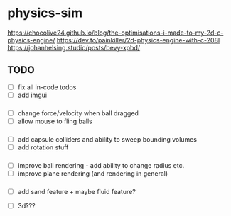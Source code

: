# physics-sim

https://chocolive24.github.io/blog/the-optimisations-i-made-to-my-2d-c-physics-engine/
https://dev.to/painkiller/2d-physics-engine-with-c-208l
https://johanhelsing.studio/posts/bevy-xpbd/

## TODO

- [ ] fix all in-code todos
- [ ] add imgui

###

- [ ] change force/velocity when ball dragged
- [ ] allow mouse to fling balls

###

- [ ] add capsule colliders and ability to sweep bounding volumes
- [ ] add rotation stuff

###

- [ ] improve ball rendering - add ability to change radius etc.
- [ ] improve plane rendering (and rendering in general)

###

- [ ] add sand feature + maybe fluid feature?
- [ ] 3d???

